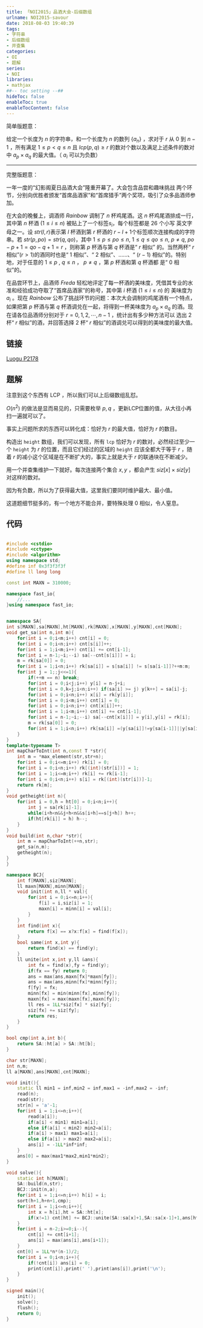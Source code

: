 ```yaml
---
title: 「NOI2015」品酒大会-后缀数组
urlname: NOI2015-savour
date: 2018-08-03 19:40:39
tags:
- 字符串
- 后缀数组
- 并查集
categories: 
- OI
- 题解
series:
- NOI
libraries:
- mathjax 
##-- toc setting --##
hideToc: false
enableToc: true
enableTocContent: false
---
```



简单版题意：

给定一个长度为 $n$ 的字符串，和一个长度为 $n$ 的数列 $\{a_n\}$ ，求对于 $r$ 从 $0$ 到 $n-1$ ，所有满足 $1 \leq p < q \leq n$ 且 $lcp(p,q) \geq r$ 的数对个数以及满足上述条件的数对中 $a_p \times a_q$ 的最大值。（ $a_i$ 可以为负数）

<!--more-->

- - -

完整版题意：

一年一度的“幻影阁夏日品酒大会”隆重开幕了。大会包含品尝和趣味挑战 两个环节，分别向优胜者颁发“首席品酒家”和“首席猎手”两个奖项，吸引了众多品酒师参加。

在大会的晚餐上，调酒师 $Rainbow$ 调制了 $n$ 杯鸡尾酒。这 $n$ 杯鸡尾酒排成一行，其中第 $n$ 杯酒 $(1 \leq i \leq n)$ 被贴上了一个标签$s_i$，每个标签都是 $26$ 个小写 英文字母之一。设 $str(l, r)$表示第 $l$ 杯酒到第 $r$ 杯酒的 $r - l + 1$个标签顺次连接构成的字符串。若 $str(p, po) = str(q, qo)$，其中 $1 \leq p \leq po \leq n$, $1 \leq q \leq qo \leq n$, $p ≠ q$, $po - p + 1 = qo - q + 1 = r$ ，则称第 $p$ 杯酒与第 $q$ 杯酒是“ $r$ 相似” 的。当然两杯“ $r$ 相似”$(r > 1)$的酒同时也是“ $1$ 相似”、“ $2$ 相似”、……、“ $(r - 1)$ 相似”的。特别地，对于任意的 $1 ≤ p$ , $q ≤ n$ ， $p ≠ q$ ，第 $p$ 杯酒和第 $q$ 杯酒都 是“ $0$ 相似”的。

在品尝环节上，品酒师 $Freda$ 轻松地评定了每一杯酒的美味度，凭借其专业的水准和经验成功夺取了“首席品酒家”的称号，其中第 $i$ 杯酒 ($1 ≤ i ≤ n$) 的 美味度为 $a_i$ 。现在 $Rainbow$ 公布了挑战环节的问题：本次大会调制的鸡尾酒有一个特点，如果把第 $p$ 杯酒与第 $q$ 杯酒调兑在一起，将得到一杯美味度为 $a_p \times a_q$ 的酒。现在请各位品酒师分别对于 $r = 0,1,2, ⋯ , n - 1$ ，统计出有多少种方法可以 选出 $2$ 杯“ $r$ 相似”的酒，并回答选择 $2$ 杯“ $r$ 相似”的酒调兑可以得到的美味度的最大值。

## 链接

[Luogu P2178](https://www.luogu.org/problemnew/show/P2178)

## 题解

注意到这个东西有 LCP ，所以我们可以上后缀数组乱怼。

$O(n^2)$ 的做法是显而易见的，只需要枚举 $p,q$ ，更新LCP位置的值，从大往小再扫一遍就可以了。

事实上问题所求的东西可以转化成：恰好为 $r$ 的最大值，恰好为 $r$ 的数目。

构造出 `height` 数组，我们可以发现，所有 `lcp` 恰好为 $r$ 的数对，必然经过至少一个 `height` 为 $r$ 的位置，而且它们经过的区域的 `height` 应该全都大于等于 $r$ ，随着 $r$ 的减小这个区域是在不断扩大的，事实上就是大于 $r$ 的联通块在不断减少。

用一个并查集维护一下就好。每次连接两个集合 $x,y$ ，都会产生 $siz[x] \times siz[y]$ 对这样的数对。

因为有负数，所以为了获得最大值，这里我们要同时维护最大、最小值。

这道题细节挺多的，有一个地方不能合并，要特殊处理 $0$ 相似，令人窒息。


## 代码


```cpp

#include <cstdio>
#include <cctype>
#include <algorithm>
using namespace std;
#define inf 0x3f3f3f3f
#define ll long long

const int MAXN = 310000;

namespace fast_io{
    //...
}using namespace fast_io;


namespace SA{
int s[MAXN],sa[MAXN],ht[MAXN],rk[MAXN],x[MAXN],y[MAXN],cnt[MAXN];
void get_sa(int n,int m){
    for(int i = 0;i<m;i++) cnt[i] = 0;
    for(int i = 0;i<n;i++) cnt[s[i]]++;
    for(int i = 1;i<m;i++) cnt[i] += cnt[i-1];
    for(int i = n-1;~i;--i) sa[--cnt[s[i]]] = i;
    m = rk[sa[0]] = 0;
    for(int i = 1;i<n;i++) rk[sa[i]] = s[sa[i]] != s[sa[i-1]]?++m:m;
    for(int j = 1;;j<<=1){
        if(++m == n) break;
        for(int i = 0;i<j;i++) y[i] = n-j+i;
        for(int i = 0,k=j;i<n;i++) if(sa[i] >= j) y[k++] = sa[i]-j;
        for(int i = 0;i<n;i++) x[i] = rk[y[i]];
        for(int i = 0;i<m;i++) cnt[i] = 0;
        for(int i = 0;i<n;i++) cnt[x[i]]++;
        for(int i = 1;i<m;i++) cnt[i] += cnt[i-1];
        for(int i = n-1;~i;--i) sa[--cnt[x[i]]] = y[i],y[i] = rk[i];
        m = rk[sa[0]] = 0;
        for(int i = 1;i<n;i++) rk[sa[i]] =(y[sa[i]]!=y[sa[i-1]]||y[sa[i]+j]!=y[sa[i-1]+j])?++m:m;
    }
}
template<typename T>
int mapCharToInt(int n,const T *str){
    int m = *max_element(str,str+n);
    for(int i = 0;i<=m;i++) rk[i] = 0;
    for(int i = 0;i<n;i++) rk[(int)(str[i])] = 1;
    for(int i = 1;i<=m;i++) rk[i] += rk[i-1];
    for(int i = 0;i<n;i++) s[i] = rk[(int)(str[i])]-1;
    return rk[m]; 
}
void getheight(int n){
    for(int i = 0,h = ht[0] = 0;i<n;i++){
        int j = sa[rk[i]-1];
        while(i+h<n&&j+h<n&&s[i+h]==s[j+h]) h++;
        if(ht[rk[i]] = h) h--;
    }
}
void build(int n,char *str){
    int m = mapCharToInt(++n,str);
    get_sa(n,m);
    getheight(n);
}
}

namespace BCJ{
    int f[MAXN],siz[MAXN];
    ll maxn[MAXN],minn[MAXN];
    void init(int n,ll * val){
        for(int i = 0;i<=n;i++){
            f[i] = i,siz[i] = 1;
            maxn[i] = minn[i] = val[i];
        }
    }
    int find(int x){
        return f[x] == x?x:f[x] = find(f[x]);
    }
    bool same(int x,int y){
        return find(x) == find(y);
    }
    ll unite(int x,int y,ll &ans){
        int fx = find(x),fy = find(y);
        if(fx == fy) return 0;
        ans = max(ans,maxn[fx]*maxn[fy]);
        ans = max(ans,minn[fx]*minn[fy]);
        f[fy] = fx;
        minn[fx] = min(minn[fx],minn[fy]);
        maxn[fx] = max(maxn[fx],maxn[fy]);
        ll res = 1LL*siz[fx] * siz[fy];
        siz[fx] += siz[fy];
        return res;
    }
}

bool cmp(int a,int b){
    return SA::ht[a] > SA::ht[b];
}

char str[MAXN];
int n,m;
ll a[MAXN],ans[MAXN],cnt[MAXN];

void init(){
    static ll min1 = inf,min2 = inf,max1 = -inf,max2 = -inf;
    read(n);
    read(str);
    str[n] = 'a'-1;
    for(int i = 1;i<=n;i++){
        read(a[i]);
        if(a[i] < min1) min1=a[i];
        else if(a[i] < min2) min2=a[i];
        if(a[i] > max1) max1=a[i];
        else if(a[i] > max2) max2=a[i];
        ans[i] = -1LL*inf*inf;      
    }
    ans[0] = max(max1*max2,min1*min2);
}

void solve(){
    static int h[MAXN];
    SA::build(n,str);
    BCJ::init(n,a);
    for(int i = 1;i<=n;i++) h[i] = i;
    sort(h+1,h+n+1,cmp);
    for(int i = 1;i<=n;i++){
        int x = h[i],ht = SA::ht[x];
        if(x!=1) cnt[ht] += BCJ::unite(SA::sa[x]+1,SA::sa[x-1]+1,ans[ht]);
    }  
    for(int i = n-2;i>=0;i--){
        cnt[i] += cnt[i+1];
        ans[i] = max(ans[i],ans[i+1]);
    }
    cnt[0] = 1LL*n*(n-1)/2;
    for(int i = 0;i<n;i++){
        if(!cnt[i]) ans[i] = 0;
        print(cnt[i]),print(' '),print(ans[i]),print('\n');
    }
}

signed main(){
    init();
    solve();
    flush();
    return 0;
}
```

